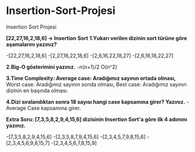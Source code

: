 # Insertion-Sort-Projesi
Insertion Sort Projesi

**[22,27,16,2,18,6] -> Insertion Sort**
**1.Yukarı verilen dizinin sort türüne göre aşamalarını yazınız?**

-[22,27,16,2,18,6]
-[2,27,16,22,18,6]
-[2,6,16,22,18,27]
-[2,6,16,18,22,27]

**2.Big-O gösterimini yazınız.**
-n(n+1)/2 O(n^2)

**3.Time Complexity:
Average case: Aradığımız sayının ortada olması,**
Worst case: Aradığımız sayının sonda olması, 
Best case: Aradığımız sayının dizinin en başında olması.

**4.Dizi sıralandıktan sonra 18 sayısı hangi case kapsamına girer? Yazınız.**
-Average Case kapsamına girer.

**Extra Soru: [7,3,5,8,2,9,4,15,6] dizisinin Insertion Sort'a göre ilk 4 adımını yazınız.**

-[7,3,5,8,2,9,4,15,6]
-[2,3,5,8,7,9,4,15,6]
-[2,3,4,5,7,9,8,15,6]
-[2,3,4,5,6,9,8,15,7]
-[2,3,4,5,6,7,8,15,9]
